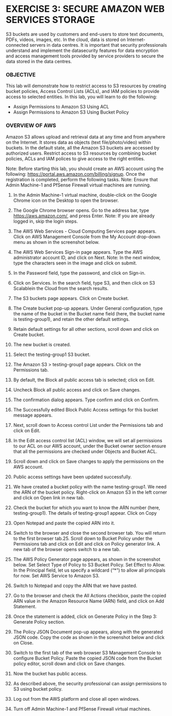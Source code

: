 # EXERCISE 3: SECURE AMAZON WEB SERVICES STORAGE
S3 buckets are used by customers and end-users to store text documents, PDFs, videos, images, etc.
In the cloud, data is stored on Internet-connected servers in data centres. It is important that security professionals understand and implement the datasecurity features for data encryption and access management tools provided by service providers to secure the data stored in the data centres.

### OBJECTIVE
This lab will demonstrate how to restrict access to S3 resources by creating bucket policies, Access Control Lists (ACLs), and IAM policies to provide access to selected entities.
In this lab, you will learn to do the following:
- Assign Permissions to Amazon S3 Using ACL
- Assign Permissions to Amazon S3 Using Bucket Policy

### OVERVIEW OF AWS 
Amazon S3 allows upload and retrieval data at any time and from anywhere on the Internet. It stores data as objects (text file/photo/video) within buckets. In the default state, all the Amazon S3 buckets are accessed by authorized users. Restrict access to S3 resources by combining bucket policies, ACLs and IAM polices to give access to the right entities.

Note: Before starting this lab, you should create an AWS account using the following: https://portal.aws.amazon.com/billing/signup. Once the registration is completed, perform the following tasks.
Note: Ensure that Admin Machine-1 and PfSense Firewall virtual machines are running.


1. In the Admin Machine-1 virtual machine, double-click on the Google Chrome icon on the Desktop to open the browser.


2. The Google Chrome browser opens. Go to the address bar, type https://aws.amazon.com/, and press Enter.
Note: If you are already logged in, skip the login steps.


3. The AWS Web Services - Cloud Computing Services page appears. Click on AWS Management Console from the My Account drop-down menu as shown in the screenshot below.


4. The AWS Web Services Sign-in page appears. Type the AWS administrator account ID, and click on Next.
Note: In the next window, type the characters seen in the image and click on submit. 


5. In the Password field, type the password, and click on Sign-in.


6. Click on Services. In the search field, type S3, and then click on S3 Scalablein the Cloud from the search results. 


7. The S3 buckets page appears. Click on Create bucket. 


8. The Create bucket pop-up appears. Under General configuration, type the name of the bucket in the Bucket name field (here, the bucket name is testing-group1), and retain the other default settings. 


9. Retain default settings for all other sections, scroll down and click on Create bucket. 


10. The new bucket is created.


11. Select the testing-group1 S3 bucket. 


12. The Amazon S3 > testing-group1 page appears. Click on the Permissions tab. 


13. By default, the Block all public access tab is selected; click on Edit. 


14. Uncheck Block all public access and click on Save changes. 


15. The confirmation dialog appears. Type confirm and click on Confirm. 


16. The Successfully edited Block Public Access settings for this bucket message appears. 


17. Next, scroll down to Access control List under the Permissions tab and click on Edit. 


18. In the Edit access control list (ACL) window, we will set all permissions to our ACL on our AWS account, under the Bucket owner section ensure that all the permissions are checked under Objects and Bucket ACL. 


19. Scroll down and click on Save changes to apply the permissions on the AWS account. 


20. Public access settings have been updated successfully. 


21. We have created a bucket policy with the name testing-group1. We need the ARN of the bucket policy. Right-click on Amazon S3 in the left corner and click on Open link in new tab. 


22. Check the bucket for which you want to know the ARN number (here, testing-group1). The details of testing-group1 appear. Click on Copy 


23. Open Notepad and paste the copied ARN into it. 


24. Switch to the browser and close the second browser tab. You will return to the first browser tab.25. Scroll down to Bucket Policy under the Permissions tab and click on Edit and click on Policy generator link. A new tab of the browser opens switch to a new tab. 


26. The AWS Policy Generator page appears, as shown in the screenshot below. Set Select Type of Policy to S3 Bucket Policy. Set Effect to Allow. In the Principal field, let us specify a wildcard (“*”) to allow all principals for now. Set AWS Service to Amazon S3. 


27. Switch to Notepad and copy the ARN that we have pasted. 


28. Go to the browser and check the All Actions checkbox, paste the copied ARN value in the Amazon Resource Name (ARN) field, and click on Add Statement. 


29. Once the statement is added, click on Generate Policy in the Step 3: Generate Policy section. 


30. The Policy JSON Document pop-up appears, along with the generated JSON code. Copy the code as shown in the screenshot below and click on Close. 


31. Switch to the first tab of the web browser S3 Management Console to configure Bucket Policy. Paste the copied JSON code from the Bucket policy editor, scroll down and click on Save changes. 


32. Now the bucket has public access. 


33. As described above, the security professional can assign permissions to S3 using bucket policy.


34. Log out from the AWS platform and close all open windows.


35. Turn off Admin Machine-1 and PfSense Firewall virtual machines.

